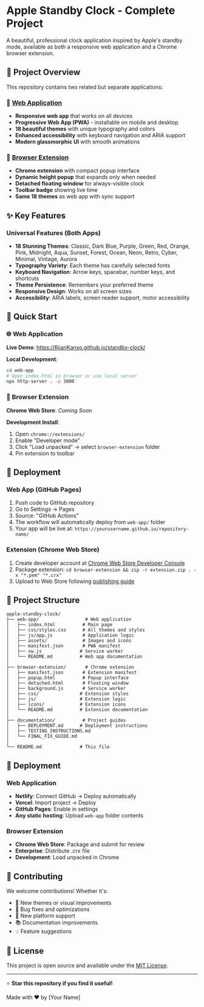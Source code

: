 # Apple Standby Clock - Complete Project

A beautiful, professional clock application inspired by Apple's standby mode, available as both a responsive web application and a Chrome browser extension.

## 🚀 Project Overview

This repository contains two related but separate applications:

### 📱 [Web Application](./web-app/)
- **Responsive web app** that works on all devices
- **Progressive Web App (PWA)** - installable on mobile and desktop
- **18 beautiful themes** with unique typography and colors
- **Enhanced accessibility** with keyboard navigation and ARIA support
- **Modern glassmorphic UI** with smooth animations

### 🔌 [Browser Extension](./browser-extension/)
- **Chrome extension** with compact popup interface
- **Dynamic height popup** that expands only when needed
- **Detached floating window** for always-visible clock
- **Toolbar badge** showing live time
- **Same 18 themes** as web app with sync support

## ✨ Key Features

### Universal Features (Both Apps)
- **18 Stunning Themes**: Classic, Dark Blue, Purple, Green, Red, Orange, Pink, Midnight, Aqua, Sunset, Forest, Ocean, Neon, Retro, Cyber, Minimal, Vintage, Aurora
- **Typography Variety**: Each theme has carefully selected fonts
- **Keyboard Navigation**: Arrow keys, spacebar, number keys, and shortcuts
- **Theme Persistence**: Remembers your preferred theme
- **Responsive Design**: Works on all screen sizes
- **Accessibility**: ARIA labels, screen reader support, motor accessibility

## 🎯 Quick Start

### 🌐 Web Application
**Live Demo**: https://RijanKanxo.github.io/standby-clock/

**Local Development**:
```bash
cd web-app
# Open index.html in browser or use local server
npx http-server . -p 3000
```

### 🔌 Browser Extension
**Chrome Web Store**: *Coming Soon*

**Development Install**:
1. Open `chrome://extensions/`
2. Enable "Developer mode"
3. Click "Load unpacked" → select `browser-extension` folder
4. Pin extension to toolbar

## 🚀 Deployment

### Web App (GitHub Pages)
1. Push code to GitHub repository
2. Go to Settings → Pages
3. Source: "GitHub Actions"
4. The workflow will automatically deploy from `web-app/` folder
5. Your app will be live at: `https://yourusername.github.io/repository-name/`

### Extension (Chrome Web Store)
1. Create developer account at [Chrome Web Store Developer Console](https://chrome.google.com/webstore/devconsole/)
2. Package extension: `cd browser-extension && zip -r extension.zip . -x "*.pem" "*.crx"`
3. Upload to Web Store following [publishing guide](./documentation/DEPLOYMENT.md)

## 📁 Project Structure

```
apple-standby-clock/
├── web-app/                 # Web application
│   ├── index.html          # Main page
│   ├── css/styles.css      # All themes and styles
│   ├── js/app.js           # Application logic
│   ├── assets/             # Images and icons
│   ├── manifest.json       # PWA manifest
│   ├── sw.js              # Service worker
│   └── README.md          # Web app documentation
│
├── browser-extension/       # Chrome extension
│   ├── manifest.json       # Extension manifest
│   ├── popup.html          # Popup interface
│   ├── detached.html       # Floating window
│   ├── background.js       # Service worker
│   ├── css/               # Extension styles
│   ├── js/                # Extension logic
│   ├── icons/             # Extension icons
│   └── README.md          # Extension documentation
│
├── documentation/          # Project guides
│   ├── DEPLOYMENT.md      # Deployment instructions
│   ├── TESTING_INSTRUCTIONS.md
│   └── FINAL_FIX_GUIDE.md
│
└── README.md              # This file
```

## 🚀 Deployment

### Web Application
- **Netlify**: Connect GitHub → Deploy automatically
- **Vercel**: Import project → Deploy
- **GitHub Pages**: Enable in settings
- **Any static hosting**: Upload `web-app` folder contents

### Browser Extension
- **Chrome Web Store**: Package and submit for review
- **Enterprise**: Distribute .crx file
- **Development**: Load unpacked in Chrome

## 🤝 Contributing

We welcome contributions! Whether it's:
- 🎨 New themes or visual improvements
- 🐛 Bug fixes and optimizations
- 📱 New platform support
- 📚 Documentation improvements
- 💡 Feature suggestions

## 📄 License

This project is open source and available under the [MIT License](LICENSE).

---

⭐ **Star this repository if you find it useful!**

Made with ❤️ by [Your Name]

